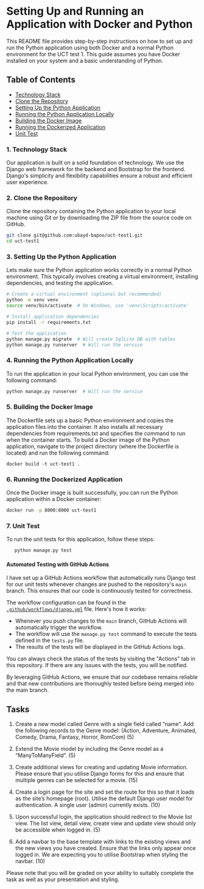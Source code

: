 # Setting Up and Running an Application with Docker and Python
This README file provides step-by-step instructions on how to set up and run the Python 
application using both Docker and a normal Python environment for the UCT test 1. This 
guide assumes you have Docker installed on your system and a basic understanding of Python.

## Table of Contents
- [Technology Stack](#1-technology-stack)
- [Clone the Repository](#2-clone-the-repository)
- [Setting Up the Python Application](#3-setting-up-the-python-application)
- [Running the Python Application Locally](#4-running-the-python-application-locally)
- [Building the Docker Image](#5-building-the-docker-image)
- [Running the Dockerized Application](#6-running-the-dockerized-application)
- [Unit Test](#7-unit-test)

### 1. Technology Stack
Our application is built on a solid foundation of technology. We use the Django web 
framework for the backend and Bootstrap for the frontend. Django's 
simplicity and flexibility capabilities ensure a robust 
and efficient user experience.

### 2. Clone the Repository
Clone the repository containing the Python application to your local machine using Git 
or by downloading the ZIP file from the source code on GitHub.
```bash
git clone git@github.com:ubayd-bapoo/uct-test1.git
cd uct-test1
```

### 3. Setting Up the Python Application
Lets make sure the Python application works correctly in a normal Python environment. 
This typically involves creating a virtual environment, installing dependencies, and 
testing the application.

```bash
# Create a virtual environment (optional but recommended)
python -m venv venv
source venv/bin/activate  # On Windows, use 'venv\Scripts\activate'

# Install application dependencies
pip install -r requirements.txt

# Test the application
python manage.py migrate  # Will create SqlLite DB with tables
python manage.py runserver  # Will run the service
```

### 4. Running the Python Application Locally
To run the application in your local Python environment, you can use the following command:
```bash
python manage.py runserver  # Will run the service
```

### 5. Building the Docker Image
The Dockerfile sets up a basic Python environment and copies the application files into 
the container. It also installs all necessary dependencies from requirements.txt and 
specifies the command to run when the container starts.
To build a Docker image of the Python application, navigate to the project directory 
(where the Dockerfile is located) and run the following command:
```
docker build -t uct-test1 .
```

### 6. Running the Dockerized Application
Once the Docker image is built successfully, you can run the Python application within 
a Docker container:
```bash
docker run -p 8000:8000 uct-test1
```

### 7. Unit Test
To run the unit tests for this application, follow these steps:
```bash
   python manage.py test
```
#### Automated Testing with GitHub Actions

I have set up a GitHub Actions workflow that automatically runs Django test for our unit tests
 whenever changes are pushed to the repository's `main` branch. This ensures that our code
  is continuously tested for correctness.

The workflow configuration can be found in the [`.github/workflows/django.yml`](.github/workflows/django.yml) file. Here's how it works:

- Whenever you push changes to the `main` branch, GitHub Actions will automatically 
trigger the workflow.
- The workflow will use the `manage.py test` command to execute the tests defined in the 
`tests.py` file.
- The results of the tests will be displayed in the GitHub Actions logs.

You can always check the status of the tests by visiting the "Actions" tab in this 
repository. If there are any issues with the tests, you will be notified.

By leveraging GitHub Actions, we ensure that our codebase remains reliable and that new
 contributions are thoroughly tested before being merged into the main branch.

## Tasks

1. Create a new model called Genre with a single field called “name”. Add the following records to
the Genre model: (Action, Adventure, Animated, Comedy, Drama, Fantasy, Horror, RomCom) (5)

2. Extend the Movie model by including the Genre model as a “ManyToManyField”. (5)

3. Create additional views for creating and updating Movie information. Please ensure that you utilise Django forms
for this and ensure that multiple genres can be selected for a movie. (15)

4. Create a login page for the site and set the route for this so that it loads as the site’s homepage (root).
Utilise the default Django user model for authentication. A single user (admin) currently exists. (10)

5. Upon successful login, the application should redirect to the Movie list view. The list view, detail view,
create view and update view should only be accessible when logged in. (5)

6. Add a navbar to the base template with links to the existing views and the new views you have created. Ensure
that the links only appear once logged in. We are expecting you to utilise Bootstrap when styling the navbar. 
 (10)

Please note that you will be graded on your ability to suitably complete the task as well as your presentation and styling.
